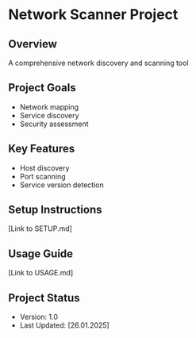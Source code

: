 # Network Scanner Project

## Overview
A comprehensive network discovery and scanning tool

## Project Goals
- Network mapping
- Service discovery
- Security assessment

## Key Features
- Host discovery
- Port scanning
- Service version detection

## Setup Instructions
[Link to SETUP.md]

## Usage Guide
[Link to USAGE.md]

## Project Status
- Version: 1.0
- Last Updated: [26.01.2025]
